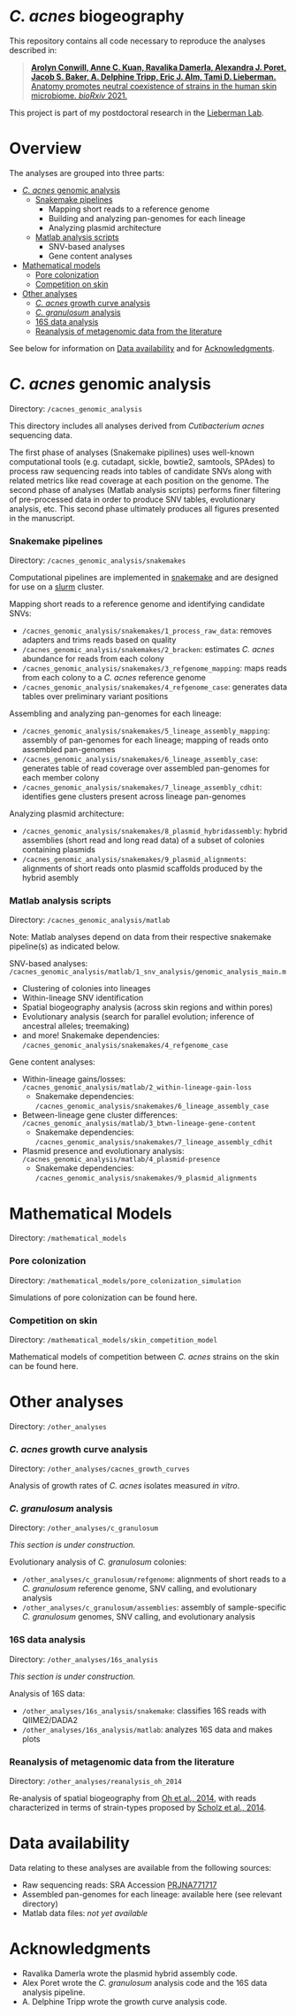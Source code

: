 _C. acnes_ biogeography
=======================

This repository contains all code necessary to reproduce the analyses described in:

> [__Arolyn Conwill, Anne C. Kuan, Ravalika Damerla, Alexandra J. Poret, Jacob S. Baker, A. Delphine Tripp, Eric J. Alm, Tami D. Lieberman.__ Anatomy promotes neutral coexistence of strains in the human skin microbiome. _bioRxiv_ 2021.](https://www.biorxiv.org/content/10.1101/2021.05.12.443817v1)

This project is part of my postdoctoral research in the [Lieberman Lab](http://lieberman.science).



# Overview

The analyses are grouped into three parts:

* [_C. acnes_ genomic analysis](#c-acnes-genomic-analysis)
    * [Snakemake pipelines](#snakemake-pipelines)
    	* Mapping short reads to a reference genome
    	* Building and analyzing pan-genomes for each lineage
    	* Analyzing plasmid architecture
    * [Matlab analysis scripts](#matlab-analysis-scripts)
    	* SNV-based analyses
    	* Gene content analyses
* [Mathematical models](#mathematical-models)
    * [Pore colonization](#pore-colonization)
    * [Competition on skin](#competition-on-skin)
* [Other analyses](#other-analyses)
    * [_C. acnes_ growth curve analysis](#c-acnes-growth-curve-analysis)
    * [_C. granulosum_ analysis](#c-granulosum-analysis)
    * [16S data analysis](#16S-data-analysis)
    * [Reanalysis of metagenomic data from the literature](#reanalysis-of-metagenomic-data-from-the-literature)

See below for information on [Data availability](#data-availability) and for [Acknowledgments](#acknowledgments).



# _C. acnes_ genomic analysis
Directory: `/cacnes_genomic_analysis`

This directory includes all analyses derived from _Cutibacterium acnes_ sequencing data.

The first phase of analyses (Snakemake pipilines) uses well-known computational tools (e.g. cutadapt, sickle, bowtie2, samtools, SPAdes) to process raw sequencing reads into tables of candidate SNVs along with related metrics like read coverage at each position on the genome. The second phase of analyses (Matlab analysis scripts) performs finer filtering of pre-processed data in order to produce SNV tables, evolutionary analysis, etc. This second phase ultimately produces all figures presented in the manuscript.


### Snakemake pipelines
Directory: `/cacnes_genomic_analysis/snakemakes`

Computational pipelines are implemented in [snakemake](https://snakemake.readthedocs.io/en/stable/) and are designed for use on a [slurm](https://slurm.schedmd.com/documentation.html) cluster.

Mapping short reads to a reference genome and identifying candidate SNVs:
* `/cacnes_genomic_analysis/snakemakes/1_process_raw_data`: removes adapters and trims reads based on quality
* `/cacnes_genomic_analysis/snakemakes/2_bracken`: estimates _C. acnes_ abundance for reads from each colony
* `/cacnes_genomic_analysis/snakemakes/3_refgenome_mapping`: maps reads from each colony to a _C. acnes_ reference genome
* `/cacnes_genomic_analysis/snakemakes/4_refgenome_case`: generates data tables over preliminary variant positions

Assembling and analyzing pan-genomes for each lineage:
* `/cacnes_genomic_analysis/snakemakes/5_lineage_assembly_mapping`: assembly of pan-genomes for each lineage; mapping of reads onto assembled pan-genomes
* `/cacnes_genomic_analysis/snakemakes/6_lineage_assembly_case`: generates table of read coverage over assembled pan-genomes for each member colony
* `/cacnes_genomic_analysis/snakemakes/7_lineage_assembly_cdhit`: identifies gene clusters present across lineage pan-genomes

Analyzing plasmid architecture:
* `/cacnes_genomic_analysis/snakemakes/8_plasmid_hybridassembly`: hybrid assemblies (short read and long read data) of a subset of colonies containing plasmids
* `/cacnes_genomic_analysis/snakemakes/9_plasmid_alignments`: alignments of short reads onto plasmid scaffolds produced by the hybrid asembly


### Matlab analysis scripts
Directory: `/cacnes_genomic_analysis/matlab`

Note: Matlab analyses depend on data from their respective snakemake pipeline(s) as indicated below.

SNV-based analyses: `/cacnes_genomic_analysis/matlab/1_snv_analysis/genomic_analysis_main.m`
* Clustering of colonies into lineages
* Within-lineage SNV identification
* Spatial biogeography analysis (across skin regions and within pores)
* Evolutionary analysis (search for parallel evolution; inference of ancestral alleles; treemaking)
* and more!
Snakemake dependencies: `/cacnes_genomic_analysis/snakemakes/4_refgenome_case`

Gene content analyses: 
* Within-lineage gains/losses: `/cacnes_genomic_analysis/matlab/2_within-lineage-gain-loss`
    * Snakemake dependencies: `/cacnes_genomic_analysis/snakemakes/6_lineage_assembly_case`
* Between-lineage gene cluster differences: `/cacnes_genomic_analysis/matlab/3_btwn-lineage-gene-content`
    * Snakemake dependencies: `/cacnes_genomic_analysis/snakemakes/7_lineage_assembly_cdhit`
* Plasmid presence and evolutionary analysis: `/cacnes_genomic_analysis/matlab/4_plasmid-presence`
    * Snakemake dependencies: `/cacnes_genomic_analysis/snakemakes/9_plasmid_alignments`



# Mathematical Models
Directory: `/mathematical_models`


### Pore colonization
Directory: `/mathematical_models/pore_colonization_simulation`

Simulations of pore colonization can be found here.


### Competition on skin
Directory: `/mathematical_models/skin_competition_model`

Mathematical models of competition between _C. acnes_ strains on the skin can be found here.



# Other analyses
Directory: `/other_analyses`


### _C. acnes_ growth curve analysis
Directory: `/other_analyses/cacnes_growth_curves`

Analysis of growth rates of _C. acnes_ isolates measured _in vitro_. 


### _C. granulosum_ analysis
Directory: `/other_analyses/c_granulosum`

_This section is under construction._

Evolutionary analysis of _C. granulosum_ colonies:
* `/other_analyses/c_granulosum/refgenome`: alignments of short reads to a _C. granulosum_ reference genome, SNV calling, and evolutionary analysis
* `/other_analyses/c_granulosum/assemblies`: assembly of sample-specific _C. granulosum_ genomes, SNV calling, and evolutionary analysis


### 16S data analysis
Directory: `/other_analyses/16s_analysis`

_This section is under construction._

Analysis of 16S data:
* `/other_analyses/16s_analysis/snakemake`: classifies 16S reads with QIIME2/DADA2
* `/other_analyses/16s_analysis/matlab`: analyzes 16S data and makes plots


### Reanalysis of metagenomic data from the literature
Directory: `/other_analyses/reanalysis_oh_2014`

Re-analysis of spatial biogeography from [Oh et al., 2014](https://www.ncbi.nlm.nih.gov/pmc/articles/PMC4185404/), with reads characterized in terms of strain-types proposed by [Scholz et al., 2014](https://pubmed.ncbi.nlm.nih.gov/25111794/).



# Data availability

Data relating to these analyses are available from the following sources:

* Raw sequencing reads: SRA Accession [PRJNA771717](https://www.ncbi.nlm.nih.gov/bioproject/PRJNA771717) 
* Assembled pan-genomes for each lineage: available here (see relevant directory)
* Matlab data files: _not yet available_ <!-- [TODO](TODO). -->



# Acknowledgments

* Ravalika Damerla wrote the plasmid hybrid assembly code.
* Alex Poret wrote the _C. granulosum_ analysis code and the 16S data analysis pipeline.
* A. Delphine Tripp wrote the growth curve analysis code.


